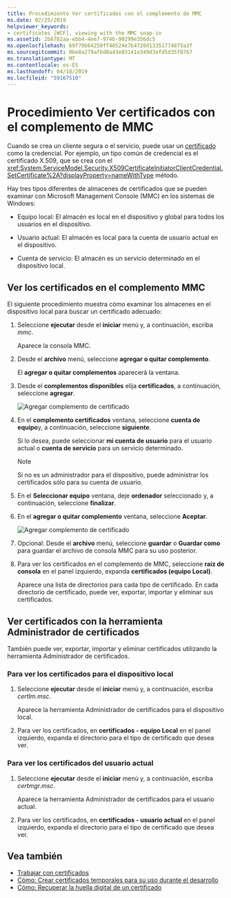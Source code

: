 ```yaml
---
title: Procedimiento Ver certificados con el complemento de MMC
ms.date: 02/25/2019
helpviewer_keywords:
- certificates [WCF], viewing with the MMC snap-in
ms.assetid: 2b8782aa-ebb4-4ee7-974b-90299e356dc5
ms.openlocfilehash: 69f79b64250ff46524e7b4720d13351774875a3f
ms.sourcegitcommit: 0be8a279af6d8a43e03141e349d3efd5d35f8767
ms.translationtype: MT
ms.contentlocale: es-ES
ms.lasthandoff: 04/18/2019
ms.locfileid: "59167510"
---
```

# <a name="how-to-view-certificates-with-the-mmc-snap-in"></a>Procedimiento Ver certificados con el complemento de MMC
Cuando se crea un cliente segura o el servicio, puede usar un [certificado](working-with-certificates.md) como la credencial. Por ejemplo, un tipo común de credencial es el certificado X.509, que se crea con el <xref:System.ServiceModel.Security.X509CertificateInitiatorClientCredential.SetCertificate%2A?displayProperty=nameWithType> método. 

Hay tres tipos diferentes de almacenes de certificados que se pueden examinar con Microsoft Management Console (MMC) en los sistemas de Windows:

- Equipo local: El almacén es local en el dispositivo y global para todos los usuarios en el dispositivo.

- Usuario actual: El almacén es local para la cuenta de usuario actual en el dispositivo.

- Cuenta de servicio: El almacén es un servicio determinado en el dispositivo local.

## <a name="view-certificates-in-the-mmc-snap-in"></a>Ver los certificados en el complemento MMC 

El siguiente procedimiento muestra cómo examinar los almacenes en el dispositivo local para buscar un certificado adecuado: 
  
1. Seleccione **ejecutar** desde el **iniciar** menú y, a continuación, escriba *mmc*. 

    Aparece la consola MMC. 
  
2. Desde el **archivo** menú, seleccione **agregar o quitar complemento**. 
    
    El **agregar o quitar complementos** aparecerá la ventana.
  
3. Desde el **complementos disponibles** elija **certificados**, a continuación, seleccione **agregar**.  

    ![Agregar complemento de certificado](./media/mmc-add-certificate-snap-in.png)
  
4. En el **complemento certificados** ventana, seleccione **cuenta de equipo**y, a continuación, seleccione **siguiente**. 
  
    Si lo desea, puede seleccionar **mi cuenta de usuario** para el usuario actual o **cuenta de servicio** para un servicio determinado. 

    > [!NOTE]
    > Si no es un administrador para el dispositivo, puede administrar los certificados sólo para su cuenta de usuario.
  
5. En el **Seleccionar equipo** ventana, deje **ordenador** seleccionado y, a continuación, seleccione **finalizar**.  
  
6. En el **agregar o quitar complemento** ventana, seleccione **Aceptar**.  
  
    ![Agregar complemento de certificado](./media/mmc-certificate-snap-in-selected.png)

7. Opcional: Desde el **archivo** menú, seleccione **guardar** o **Guardar como** para guardar el archivo de consola MMC para su uso posterior.  

8. Para ver los certificados en el complemento de MMC, seleccione **raíz de consola** en el panel izquierdo, expanda **certificados (equipo Local)**.

    Aparece una lista de directorios para cada tipo de certificado. En cada directorio de certificado, puede ver, exportar, importar y eliminar sus certificados.

## <a name="view-certificates-with-the-certificate-manager-tool"></a>Ver certificados con la herramienta Administrador de certificados

También puede ver, exportar, importar y eliminar certificados utilizando la herramienta Administrador de certificados.

### <a name="to-view-certificates-for-the-local-device"></a>Para ver los certificados para el dispositivo local

1. Seleccione **ejecutar** desde el **iniciar** menú y, a continuación, escriba *certlm.msc*. 

    Aparece la herramienta Administrador de certificados para el dispositivo local. 
  
2. Para ver los certificados, en **certificados - equipo Local** en el panel izquierdo, expanda el directorio para el tipo de certificado que desea ver.

### <a name="to-view-certificates-for-the-current-user"></a>Para ver los certificados del usuario actual

1. Seleccione **ejecutar** desde el **iniciar** menú y, a continuación, escriba *certmgr.msc*. 

    Aparece la herramienta Administrador de certificados para el usuario actual. 
  
2. Para ver los certificados, en **certificados - usuario actual** en el panel izquierdo, expanda el directorio para el tipo de certificado que desea ver.

## <a name="see-also"></a>Vea también

- [Trabajar con certificados](working-with-certificates.md)
- [Cómo: Crear certificados temporales para su uso durante el desarrollo](how-to-create-temporary-certificates-for-use-during-development.md)
- [Cómo: Recuperar la huella digital de un certificado](how-to-retrieve-the-thumbprint-of-a-certificate.md)
